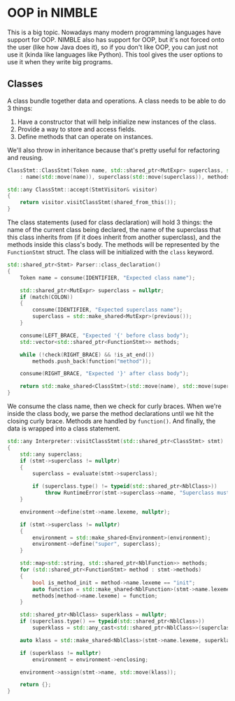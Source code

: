 # OOP in NIMBLE

This is a big topic. Nowadays many modern programming languages have support for OOP. NIMBLE also has support for OOP, but it's not forced onto the user (like how Java does it), so if you don't like OOP, you can just not use it (kinda like languages like Python). This tool gives the user options to use it when they write big programs.

## Classes

A class bundle together data and operations. A class needs to be able to do 3 things:
1. Have a constructor that will help initialize new instances of the class.
2. Provide a way to store and access fields.
3. Define methods that can operate on instances.

We'll also throw in inheritance because that's pretty useful for refactoring and reusing.

```cpp
ClassStmt::ClassStmt(Token name, std::shared_ptr<MutExpr> superclass, std::vector<std::shared_ptr<FunctionStmt>> methods)
    : name(std::move(name)), superclass(std::move(superclass)), methods(std::move(methods)) {}

std::any ClassStmt::accept(StmtVisitor& visitor)
{
    return visitor.visitClassStmt(shared_from_this());
}
```

The class statements (used for class declaration) will hold 3 things: the name of the current class being declared, the name of the superclass that this class inherits from (if it does inherit from another superclass), and the methods inside this class's body. The methods will be represented by the `FunctionStmt` struct. The class will be initialized with the `class` keyword.

```cpp
std::shared_ptr<Stmt> Parser::class_declaration()
{
    Token name = consume(IDENTIFIER, "Expected class name");

    std::shared_ptr<MutExpr> superclass = nullptr;
    if (match(COLON))
    {
        consume(IDENTIFIER, "Expected superclass name");
        superclass = std::make_shared<MutExpr>(previous());
    }

    consume(LEFT_BRACE, "Expected '{' before class body");
    std::vector<std::shared_ptr<FunctionStmt>> methods;

    while (!check(RIGHT_BRACE) && !is_at_end())
        methods.push_back(function("method"));

    consume(RIGHT_BRACE, "Expected '}' after class body");

    return std::make_shared<ClassStmt>(std::move(name), std::move(superclass), std::move(methods));
}
```

We consume the class name, then we check for curly braces. When we're inside the class body, we parse the method declarations until we hit the closing curly brace. Methods are handled by `function()`. And finally, the data is wrapped into a class statement. 

```cpp
std::any Interpreter::visitClassStmt(std::shared_ptr<ClassStmt> stmt)
{
    std::any superclass;
    if (stmt->superclass != nullptr)
    {
        superclass = evaluate(stmt->superclass);

        if (superclass.type() != typeid(std::shared_ptr<NblClass>))
            throw RuntimeError(stmt->superclass->name, "Superclass must be a class");
    }

    environment->define(stmt->name.lexeme, nullptr);

    if (stmt->superclass != nullptr)
    {
        environment = std::make_shared<Environment>(environment);
        environment->define("super", superclass);
    }

    std::map<std::string, std::shared_ptr<NblFunction>> methods;
    for (std::shared_ptr<FunctionStmt> method : stmt->methods)
    {
        bool is_method_init = method->name.lexeme == "init";
        auto function = std::make_shared<NblFunction>(stmt->name.lexeme, method->fn, environment, is_method_init);
        methods[method->name.lexeme] = function;
    }

    std::shared_ptr<NblClass> superklass = nullptr;
    if (superclass.type() == typeid(std::shared_ptr<NblClass>))
        superklass = std::any_cast<std::shared_ptr<NblClass>>(superclass);

    auto klass = std::make_shared<NblClass>(stmt->name.lexeme, superklass, methods);

    if (superklass != nullptr)
        environment = environment->enclosing;

    environment->assign(stmt->name, std::move(klass));

    return {};
}
```
